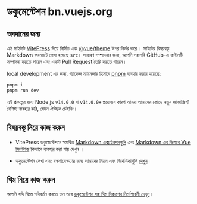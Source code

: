 # ডকুমেন্টেশন bn.vuejs.org

## অবদানের জন্য

এই সাইটটি [VitePress](https://github.com/vuejs/vitepress) দিয়ে নির্মিত এবং [@vue/theme](https://github.com/vuejs/vue-theme) উপর নির্ভর করে । সাইটের বিষয়বস্তু Markdown ফরম্যাটে লেখা হয়েছে `src`। সাধারণ সম্পাদনার জন্য, আপনি সরাসরি GitHub-এ ফাইলটি সম্পাদনা করতে পারেন এবং একটি Pull Request তৈরি করতে পারেন।

local development এর জন্য, প্যাকেজ ম্যানেজার হিসাবে [pnpm](https://pnpm.io/) ব্যবহার করার হয়েছে:

```bash
pnpm i
pnpm run dev
```

এই প্রকল্পের জন্য Node.js `v14.0.0` বা `v14.0.0+` প্রয়োজন কারণ আমরা আমাদের কোডে নতুন জাভাস্ক্রিপ্ট বৈশিষ্ট্য ব্যবহার করি, যেমন ঐচ্ছিক চেইনিং।

## বিষয়বস্তু নিয়ে কাজ করুন

- VitePress ডকুমেন্টেশনে সমর্থিত [Markdown এক্সটেনশনগুলি](https://vitepress.vuejs.org/guide/markdown.html) এবং [Markdown এর ভিতরে Vue সিনট্যাক্স](https://vitepress.vuejs.org/guide/using-vue.html) কিভাবে ব্যবহার করা যায় দেখুন ।

- ডকুমেন্টেশন লেখা এবং রক্ষণাবেক্ষণের জন্য আমাদের নিয়ম এবং নির্দেশিকাগুলি [দেখুন](https://github.com/vuejs/docs/blob/main/.github/contributing/writing-guide.md)।

## থিম নিয়ে কাজ করুন

আপনি যদি থিমে পরিবর্তন করতে চান তবে [ডকুমেন্টেশন সহ থিম বিকাশের নির্দেশাবলী দেখুন](https://github.com/vuejs/vue-theme#developing-with-real-content)।
